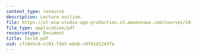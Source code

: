 ```yaml
---
content_type: resource
description: Lecture outline.
file: https://ol-ocw-studio-app-production.s3.amazonaws.com/courses/18-443-statistics-for-applications-fall-2003/cfc0e5c6cc01fda5e8abc0f41d1243fa_lec18.pdf
file_type: application/pdf
resourcetype: Document
title: lec18.pdf
uid: cfc0e5c6-cc01-fda5-e8ab-c0f41d1243fa
---
```

